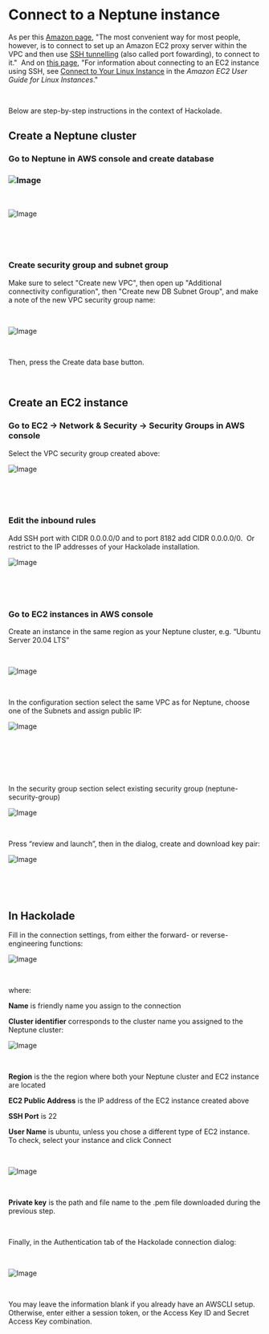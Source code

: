 # Connect to a Neptune instance

As per this [Amazon page](<https://docs.aws.amazon.com/neptune/latest/userguide/graph-notebooks.html#graph-notebooks-local-with-neptune> "target=\"\_blank\""), "The most convenient way for most people, however, is to connect to set up an Amazon EC2 proxy server within the VPC and then use [SSH tunnelling](<https://www.ssh.com/ssh/tunneling/> "target=\"\_blank\"") (also called port fowarding), to connect to it."&nbsp; And on [this page](<https://docs.aws.amazon.com/neptune/latest/userguide/get-started-access-graph.html> "target=\"\_blank\""), "For information about connecting to an EC2 instance using SSH, see [Connect to Your Linux Instance](<https://docs.aws.amazon.com/AWSEC2/latest/UserGuide/AccessingInstances.html> "target=\"\_blank\"") in the *Amazon EC2 User Guide for Linux Instances*."

&nbsp;

Below are step-by-step instructions in the context of Hackolade.

## Create a Neptune cluster

### Go to Neptune in AWS console and create database

### ![Image](<lib/Neptune%20connect%201.png>)

&nbsp;

![Image](<lib/Neptune%20connect%202.png>)

&nbsp;

&nbsp;

### Create security group and subnet group

Make sure to select "Create new VPC", then open up "Additional connectivity configuration", then "Create new DB Subnet Group", and make a note of the new VPC security group name:

&nbsp;

![Image](<lib/Neptune%20connect%203.png>)

&nbsp;

Then, press the Create data base button.

&nbsp;

## Create an EC2 instance

### Go to EC2 -\> Network \& Security -\> Security Groups in AWS console

Select the VPC security group created above:

![Image](<lib/Neptune%20connect%204.png>)

&nbsp;

&nbsp;

### Edit the inbound rules

Add SSH port with CIDR 0.0.0.0/0 and to port 8182 add CIDR 0.0.0.0/0.&nbsp; Or restrict to the IP addresses of your Hackolade installation.

![Image](<lib/Neptune%20connect%205.png>)

&nbsp;

&nbsp;

### Go to EC2 instances in AWS console

Create an instance in the same region as your Neptune cluster, e.g. “Ubuntu Server 20.04 LTS”

&nbsp;

![Image](<lib/Neptune%20connect%206.png>)

&nbsp;

In the configuration section select the same VPC as for Neptune, choose one of the Subnets and assign public IP:

![Image](<lib/Neptune%20connect%207.png>)

&nbsp;

&nbsp;

&nbsp;

In the security group section select existing security group (neptune-security-group)

![Image](<lib/Neptune%20connect%208.png>)

&nbsp;

Press “review and launch”, then in the dialog, create and download key pair:

![Image](<lib/Neptune%20connect%209.png>)

&nbsp;

&nbsp;

## In Hackolade

Fill in the connection settings, from either the forward- or reverse-engineering functions:

![Image](<lib/Neptune%20connect%2010.png>)

&nbsp;

where:

**Name** is friendly name you assign to the connection

**Cluster identifier** corresponds to the cluster name you assigned to the Neptune cluster:

![Image](<lib/Neptune%20connect%2011.png>)

&nbsp;

**Region** is the the region where both your Neptune cluster and EC2 instance are located

**EC2 Public Address** is the IP address of the EC2 instance created above

**SSH Port** is 22

**User Name** is ubuntu, unless you chose a different type of EC2 instance.&nbsp; To check, select your instance and click Connect

&nbsp;

![Image](<lib/Neptune%20connect%2012.png>)

&nbsp;

**Private key** is the path and file name to the .pem file downloaded during the previous step.

&nbsp;

Finally, in the Authentication tab of the Hackolade connection dialog:

&nbsp;

![Image](<lib/Neptune%20connect%2013.png>)

&nbsp;

You may leave the information blank if you already have an AWSCLI setup.&nbsp; Otherwise, enter either a session token, or the Access Key ID and Secret Access Key combination.

&nbsp;

